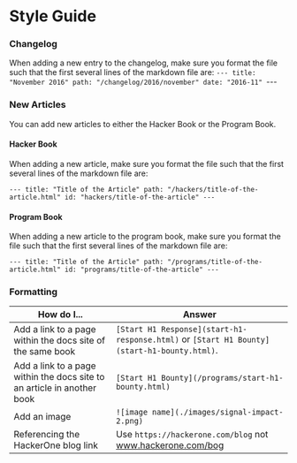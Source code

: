 # Style Guide 
### Changelog
When adding a new entry to the changelog, make sure you format the file such that the first several lines of the markdown file are:
``---
title: "November 2016"
path: "/changelog/2016/november"
date: "2016-11"
``---

### New Articles
You can add new articles to either the Hacker Book or the Program Book.

#### Hacker Book
When adding a new article, make sure you format the file such that the first several lines of the markdown file are:

`---
title: "Title of the Article"
path: "/hackers/title-of-the-article.html"
id: "hackers/title-of-the-article"
---`

#### Program Book
When adding a new article to the program book, make sure you format the file such that the first several lines of the markdown file are:

`---
title: "Title of the Article"
path: "/programs/title-of-the-article.html"
id: "programs/title-of-the-article"
---`

### Formatting
How do I... | Answer
----------- | -------
Add a link to a page within the docs site of the same book | `[Start H1 Response](start-h1-response.html)` or `[Start H1 Bounty](start-h1-bounty.html)`.
Add a link to a page within the docs site to an article in another book | `[Start H1 Bounty](/programs/start-h1-bounty.html)`
Add an image | `![image name](./images/signal-impact-2.png)`
Referencing the HackerOne blog link | Use `https://hackerone.com/blog` not www.hackerone.com/bog
